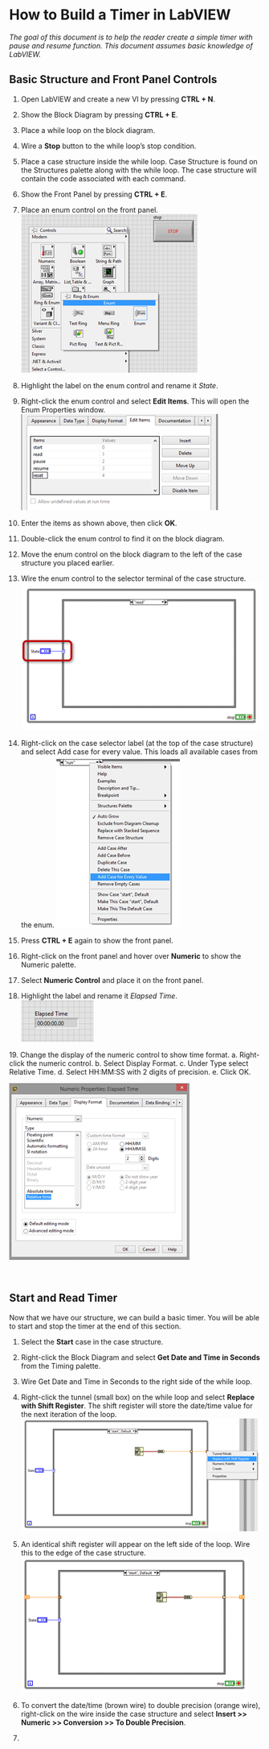 # How to Build a Timer in LabVIEW

*The goal of this document is to help the reader create a simple timer with pause and resume function. This document assumes basic knowledge of LabVIEW.*

## Basic Structure and Front Panel Controls
1.	Open LabVIEW and create a new VI by pressing **CTRL + N**.
2.	Show the Block Diagram by pressing **CTRL + E**.
3.	Place a while loop on the block diagram.
4.	Wire a **Stop** button to the while loop’s stop condition.
5.	Place a case structure inside the while loop. Case Structure is found on the Structures palette along with the while loop. The case structure will contain the code associated with each command.
6.	Show the Front Panel by pressing **CTRL + E**.
7.	Place an enum control on the front panel. 
 ![Where to find the enum control](images/enumControlMenu.png)
8.	Highlight the label on the enum control and rename it *State*.
9.	Right-click the enum control and select **Edit Items**. This will open the Enum Properties window.
 ![Enum properties window](images/enumPropertiesWindow.png)
10.	Enter the items as shown above, then click **OK**.
11.	Double-click the enum control to find it on the block diagram.
12.	Move the enum control on the block diagram to the left of the case structure you placed earlier.
13.	Wire the enum control to the selector terminal of the case structure.
 ![Enum wired to case selector of case structure](images/stateToCaseStructure.png)

14.	Right-click on the case selector label (at the top of the case structure) and select Add case for every value. This loads all available cases from the enum.
  ![Add cases to the case structure](images/addCases.png)

15.	Press **CTRL + E** again to show the front panel.
16.	Right-click on the front panel and hover over **Numeric** to show the Numeric palette.
17.	Select **Numeric Control** and place it on the front panel.
18.	Highlight the label and rename it *Elapsed Time*.  
![Numeric control named elapsed time](images/numericControl.png)

[line break (above) is two spaces after line.]: #
19.	Change the display of the numeric control to show time format.
a.	Right-click the numeric control.
b.	Select Display Format.
c.	Under Type select Relative Time.
d.	Select HH:MM:SS with 2 digits of precision.
e.	Click OK.
 
![Numeric control named elapsed time](images/numericControlDisplayFormat.png)

 
## Start and Read Timer
Now that we have our structure, we can build a basic timer. You will be able to start and stop the timer at the end of this section.

1.	Select the **Start** case in the case structure.
2.	Right-click the Block Diagram and select **Get Date and Time in Seconds** from the Timing palette.
3.	Wire Get Date and Time in Seconds to the right side of the while loop.
4.	Right-click the tunnel (small box) on the while loop and select **Replace with Shift Register**. The shift register will store the date/time value for the next iteration of the loop.
![How to replace tunnel with shift register](images/replaceWithShiftRegister.png)

5.	An identical shift register will appear on the left side of the loop. Wire this to the edge of the case structure.  
 ![How to replace tunnel with shift register](images/shiftRegisterWired.png)

6.	To convert the date/time (brown wire) to double precision (orange wire), right-click on the wire inside the case structure and select **Insert  >>  Numeric >> Conversion >> To Double Precision**.
7.	


